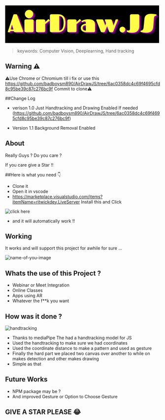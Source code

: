 ![AirDraw.js](https://github.com/badboysm890/AirDrawJS/blob/main/rsz_airdraw_js.png)

 
> keywords: Computer Vision, Deeplearning, Hand tracking

## Warning ⚠️


⚠️Use Chrome or Chromium till i fix or use this https://github.com/badboysm890/AirDrawJS/tree/6ac0358dc4c69f4695cfd8c95be39c87c276bc9f Commit to clone⚠️

##Change Log

+ verison 1.0
Just Handtracking and Drawing Enabled
If needed (https://github.com/badboysm890/AirDrawJS/tree/6ac0358dc4c69f4695cfd8c95be39c87c276bc9f)

+ Version 1.1
Background Removal Enabled


## About 

Really Guys ? Do you care ?

If you care give a Star !!

##Here is what you need 👇

+ Clone it
+ Open it in vscode
+ https://marketplace.visualstudio.com/items?itemName=ritwickdey.LiveServer Install this and Click 

![click here](https://raw.githubusercontent.com/ritwickdey/vscode-live-server/master/images/Screenshot/vscode-live-server-statusbar-3.jpg)

+ and it will automatically work !!

## Working

It works and will support this project for awhile for sure ...

![name-of-you-image](https://github.com/badboysm890/AirDrawJS/blob/main/Screenshot%202021-06-19%20at%2021-51-00%20Screenshot.png)

## Whats the use of this Project ?

+ Webinar or Meet Integration
+ Online Classes
+ Apps using AR
+ Whatever the f**k you want


## How was it done ?

![handtracking](https://github.com/badboysm890/ML_Scratch_Surface/raw/master/Screenshot%202021-06-19%20at%2021-34-30%20hand_tracking_3d_android_gpu%20gif%20(GIF%20Image%2C%20300%20%C3%97%20564%20pixels).png)

+ Thanks to mediaPipe The had a handtracking model for JS 
+ Used the handtracking to make sure we had coordinates
+ Used the coordinate distance to make a pattern and used as gesture
+ Finally the hard part we placed two canvas over another to while on makes detection and other makes drawing 
+ Simple as that


## Future Works

+ NPM package may be ?
+ And improved Gesture or Option to Choose Gesture


## GIVE A STAR PLEASE 😂
